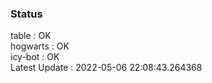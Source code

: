 ### Status


table : OK  
hogwarts : OK  
icy-bot : OK  
Latest Update : 2022-05-06 22:08:43.264368
